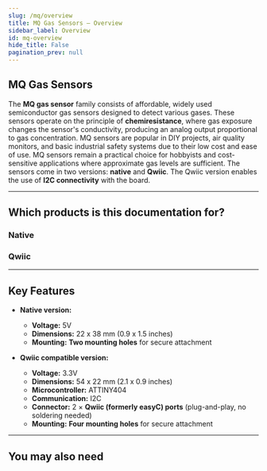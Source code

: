 ```yaml
---
slug: /mq/overview
title: MQ Gas Sensors – Overview
sidebar_label: Overview
id: mq-overview 
hide_title: False
pagination_prev: null
---
```


## MQ Gas Sensors

The **MQ gas sensor** family consists of affordable, widely used semiconductor gas sensors designed to detect various gases. These sensors operate on the principle of **chemiresistance**, where gas exposure changes the sensor's conductivity, producing an analog output proportional to gas concentration. MQ sensors are popular in DIY projects, air quality monitors, and basic industrial safety systems due to their low cost and ease of use. MQ sensors remain a practical choice for hobbyists and cost-sensitive applications where approximate gas levels are sufficient. The sensors come in two versions: **native** and **Qwiic**. The Qwiic version enables the use of **I2C connectivity** with the board.

<CenteredImage src="/img/mq/333116.jpg" alt="MQ2 Sensor" caption="MQ2 Sensor" />

---

## Which products is this documentation for?

### Native

<QuickLink 
  title="Butane, LPG & Smoke sensor MQ2 breakout" 
  description="333102" 
  url="https://soldered.com/product/butane-lpg-smoke-sensor-mq2-breakout/"
  image="/img/mq/333102.jpg"
/> 

<QuickLink 
  title="Alcohol, Ethanol sensor MQ3 breakout" 
  description="333103" 
  url="https://soldered.com/product/alcohol-ethanol-sensor-mq3-breakout/"
  image="/img/mq/333103.jpg"
/> 

<QuickLink 
  title="Methane, CNG sensor MQ4 breakout" 
  description="333104" 
  url="https://soldered.com/product/methane-cng-sensor-mq4-breakout/"
  image="/img/mq/333102.jpg"
/> 

<QuickLink 
  title="Natural gas, LPG sensor MQ5 breakout" 
  description="333105" 
  url="https://soldered.com/product/natural-gas-lpg-sensor-mq5-breakout/"
  image="/img/mq/333102.jpg"
/> 

<QuickLink 
  title="LPG, Butane sensor MQ6 breakout" 
  description="333106" 
  url="https://soldered.com/product/lpg-butane-sensor-mq6-breakout/"
  image="/img/mq/333102.jpg"
/> 

<QuickLink 
  title="CO sensor MQ7 breakout" 
  description="333107" 
  url="https://soldered.com/product/co-sensor-mq7-breakout/"
  image="/img/mq/333107.jpg"
/> 

<QuickLink 
  title="Hydrogen sensor MQ8 breakout" 
  description="333108" 
  url="https://soldered.com/product/hydrogen-sensor-mq8-breakout/"
  image="/img/mq/333102.jpg"
/> 

<QuickLink 
  title="CO, flammable gases sensor MQ9 breakout" 
  description="333109" 
  url="https://soldered.com/product/co-flammable-gasses-sensor-mq9-breakout/"
  image="/img/mq/333102.jpg"
/> 

<QuickLink 
  title="Ozone sensor MQ131 breakout" 
  description="333110" 
  url="https://soldered.com/product/ozone-sensor-mq131-breakout/"
  image="/img/mq/333102.jpg"
/> 

<QuickLink 
  title="Air quality sensor MQ135 breakout" 
  description="333111" 
  url="https://soldered.com/product/air-quality-sensor-mq135-breakout/"
  image="/img/mq/333102.jpg"
/> 

<QuickLink 
  title="Ammonia sensor MQ137 breakout" 
  description="333113" 
  url="https://soldered.com/product/ammonia-sensor-mq137-breakout/"
  image="/img/mq/333102.jpg"
/> 

<QuickLink 
  title="VOC sensor MQ138 breakout" 
  description="333114" 
  url="https://soldered.com/product/voc-sensor-mq138-breakout/"
  image="/img/mq/333102.jpg"
/> 


### Qwiic

<QuickLink 
  title="Butane, LPG & Smoke sensor MQ2 breakout with easyC" 
  description="333116" 
  url="https://soldered.com/products/butane-lpg-smoke-sensor-mq2-breakout-with-easyc/" 
  image="/img/mq/333116.jpg"
/>  

<QuickLink 
  title="Alcohol, Ethanol sensor MQ3 breakout with easyC" 
  description="333117" 
  url="https://soldered.com/product/alcohol-ethanol-sensor-mq3-breakout-with-easyc/" 
  image="/img/mq/333117.jpg"
/>  

<QuickLink 
  title="Methane, CNG sensor MQ4 breakout with easyC" 
  description="333118" 
  url="https://soldered.com/product/methane-cng-sensor-mq4-breakout-with-easyc/" 
  image="/img/mq/333116.jpg"
/>  

<QuickLink 
  title="Natural gas, LPG sensor MQ5 breakout with easyC" 
  description="333119" 
  url="https://soldered.com/product/natural-gas-lpg-sensor-mq5-breakout-with-easyc/" 
  image="/img/mq/333116.jpg"
/>  

<QuickLink 
  title="LPG, Butane sensor MQ6 breakout with easyC" 
  description="333120" 
  url="https://soldered.com/product/lpg-butane-sensor-mq6-breakout-with-easyc/" 
  image="/img/mq/333116.jpg"
/>  

<QuickLink 
  title="CO sensor MQ7 breakout with easyC" 
  description="333121" 
  url="https://soldered.com/product/co-sensor-mq7-breakout-with-easyc/" 
  image="/img/mq/333121.jpg"
/>  

<QuickLink 
  title="Hydrogen sensor MQ8 breakout with easyC" 
  description="333122" 
  url="https://soldered.com/product/hydrogen-sensor-mq8-breakout-with-easyc/" 
  image="/img/mq/333116.jpg"
/>  

<QuickLink 
  title="CO, flammable gases sensor MQ9 breakout with easyC" 
  description="333123" 
  url="https://soldered.com/product/co-flammable-gasses-sensor-mq9-breakout-with-easyc/" 
  image="/img/mq/333116.jpg"
/>  

<QuickLink 
  title="Ozone sensor MQ131 breakout with easyC" 
  description="333124" 
  url="https://soldered.com/product/ozone-sensor-mq131-breakout-with-easyc/"
  image="/img/mq/333116.jpg" 
/>  

<QuickLink 
  title="Air quality sensor MQ135 breakout with easyC" 
  description="333125" 
  url="https://soldered.com/product/air-quality-sensor-mq135-breakout-with-easyc/"
  image="/img/mq/333116.jpg"
/>  

<QuickLink 
  title="Ammonia sensor MQ137 breakout with easyC" 
  description="333127" 
  url="https://soldered.com/product/ammonia-sensor-mq137-breakout-with-easyc/"
  image="/img/mq/333116.jpg"
/>  

<QuickLink 
  title="Benzene, Toluene, Acetone, Formaldehyde sensor MQ138 breakout with easyC" 
  description="333128" 
  url="https://soldered.com/product/benzene-toluene-acetone-formaldehyde-sensor-mq138-breakout-with-easyc/"
  image="/img/mq/333116.jpg"
/> 

---

## Key Features
- **Native version:**
    - **Voltage:** 5V
    - **Dimensions:** 22 x 38 mm (0.9 x 1.5 inches)
    - **Mounting:** **Two mounting holes** for secure attachment  

- **Qwiic compatible version:**
    - **Voltage:** 3.3V
    - **Dimensions:** 54 x 22 mm (2.1 x 0.9 inches)
    - **Microcontroller:** ATTINY404
    - **Communication:** I2C 
    - **Connector:** 2 × **Qwiic (formerly easyC) ports** (plug-and-play, no soldering needed)
    - **Mounting:** **Four mounting holes** for secure attachment  
  
---

## You may also need

<QuickLink 
  title="Qwiic cable" 
  description="Qwiic (formerly easyC) compatible cables with connectors on both ends, available in various lengths."
  url="https://soldered.com/product/easyc-cable/"
  image="/img/333311.webp" 
/>
